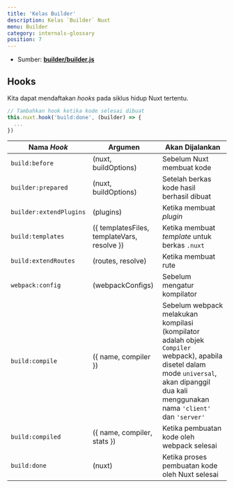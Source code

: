 ```yaml
---
title: 'Kelas Builder'
description: Kelas `Builder` Nuxt
menu: Builder
category: internals-glossary
position: 7
---
```


- Sumber: **[builder/builder.js](https://github.com/nuxt/nuxt.js/blob/dev/packages/builder/src/builder.js)**

## Hooks

Kita dapat mendaftakan _hooks_ pada siklus hidup Nuxt tertentu.

```js
// Tambahkan hook ketika kode selesai dibuat
this.nuxt.hook('build:done', (builder) => {
  ...
})
```

| Nama _Hook_             | Argumen                                     | Akan Dijalankan                                                                                                                                                                              |
| ----------------------- | ------------------------------------------- | -------------------------------------------------------------------------------------------------------------------------------------------------------------------------------------------- |
| `build:before`          | (nuxt, buildOptions)                        | Sebelum Nuxt membuat kode                                                                                                                                                                    |
| `builder:prepared`      | (nuxt, buildOptions)                        | Setelah berkas kode hasil berhasil dibuat                                                                                                                                                    |
| `builder:extendPlugins` | (plugins)                                   | Ketika membuat _plugin_                                                                                                                                                                      |
| `build:templates`       | ({ templatesFiles, templateVars, resolve }) | Ketika membuat _template_ untuk berkas `.nuxt`                                                                                                                                               |
| `build:extendRoutes`    | (routes, resolve)                           | Ketika membuat rute                                                                                                                                                                          |
| `webpack:config`        | (webpackConfigs)                            | Sebelum mengatur kompilator                                                                                                                                                                  |
| `build:compile`         | ({ name, compiler })                        | Sebelum webpack melakukan kompilasi (kompilator adalah objek `Compiler` webpack), apabila disetel dalam mode `universal`, akan dipanggil dua kali menggunakan nama `'client'` dan `'server'` |
| `build:compiled`        | ({ name, compiler, stats })                 | Ketika pembuatan kode oleh webpack selesai                                                                                                                                                   |
| `build:done`            | (nuxt)                                      | Ketika proses pembuatan kode oleh Nuxt selesai                                                                                                                                               |
